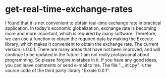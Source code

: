 # get-real-time-exchange-rates
I found that it is not convenient to obtain real-time exchange rate in practical application. In today's economic globalization, exchange rate is becoming more and more important, which is required by many software. Therefore, we can use a function to obtain the required data by making the Execute library, which makes it convenient to obtain the exchange rate. The current version is 0.0.1. There are many areas that have not been improved, and will continue to be updated in the future.
I am not really profassional about programming. So please forgive mistakes in it. If you have any good ideas, you can leave comments or send e-mail to me. 
The file "__init.py" is the source code of the third party library "Exrate 0.0.1".
